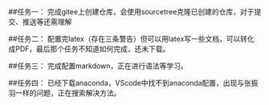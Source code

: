 ##任务一：
完成gitee上创建仓库，会使用sourcetree克隆已创建的仓库，对于提交、推送等还需理解

##任务二：
配置完latex（存在三条警告）但可以用latex写一些文档，可以转化成PDF，最后那个任务不知道如何完成，还未下载。

##任务三：
完成配置markdown，正在进行语法等学习。

##任务四：
已经下载anaconda，VScode中找不到anaconda配置，出现与张振羽一样的问题，正在搜索解决方法。